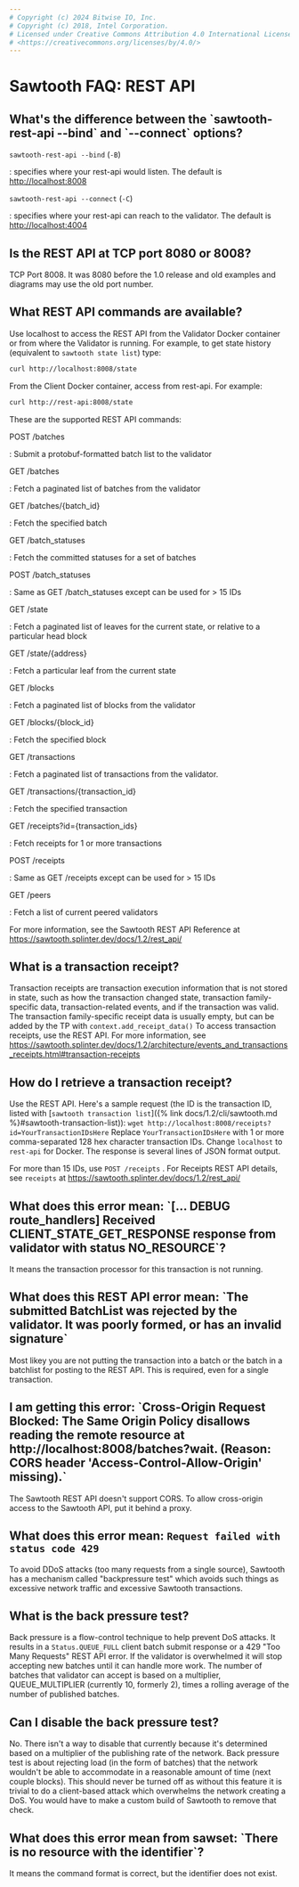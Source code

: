```yaml
---
# Copyright (c) 2024 Bitwise IO, Inc.
# Copyright (c) 2018, Intel Corporation.
# Licensed under Creative Commons Attribution 4.0 International License
# <https://creativecommons.org/licenses/by/4.0/>
---
```

# Sawtooth FAQ: REST API

<h2 id="diff-between-bind-connect"> What's the difference between the
`sawtooth-rest-api --bind` and `--connect` options?</h2>

`sawtooth-rest-api --bind` (`-B`)

:   specifies where your rest-api would listen. The default is
    <http://localhost:8008>

`sawtooth-rest-api --connect` (`-C`)

:   specifies where your rest-api can reach to the validator. The
    default is <http://localhost:4004>

## Is the REST API at TCP port 8080 or 8008?

TCP Port 8008. It was 8080 before the 1.0 release and old examples and
diagrams may use the old port number.

## What REST API commands are available?

Use localhost to access the REST API from the Validator Docker container
or from where the Validator is running. For example, to get state
history (equivalent to `sawtooth state list`) type:

```sh
curl http://localhost:8008/state
```

From the Client Docker container, access from rest-api. For example:

```sh
curl http://rest-api:8008/state
```

These are the supported REST API commands:

POST /batches

:   Submit a protobuf-formatted batch list to the validator

GET /batches

:   Fetch a paginated list of batches from the validator

GET /batches/{batch_id}

:   Fetch the specified batch

GET /batch_statuses

:   Fetch the committed statuses for a set of batches

POST /batch_statuses

:   Same as GET /batch_statuses except can be used for > 15 IDs

GET /state

:   Fetch a paginated list of leaves for the current state, or relative
    to a particular head block

GET /state/{address}

:   Fetch a particular leaf from the current state

GET /blocks

:   Fetch a paginated list of blocks from the validator

GET /blocks/{block_id}

:   Fetch the specified block

GET /transactions

:   Fetch a paginated list of transactions from the validator.

GET /transactions/{transaction_id}

:   Fetch the specified transaction

GET /receipts?id={transaction_ids}

:   Fetch receipts for 1 or more transactions

POST /receipts

:   Same as GET /receipts except can be used for > 15 IDs

GET /peers

:   Fetch a list of current peered validators

For more information, see the Sawtooth REST API Reference at
<https://sawtooth.splinter.dev/docs/1.2/rest_api/>

## What is a transaction receipt?

Transaction receipts are transaction execution information that is not
stored in state, such as how the transaction changed state, transaction
family-specific data, transaction-related events, and if the transaction
was valid. The transaction family-specific receipt data is usually
empty, but can be added by the TP with `context.add_receipt_data()` To
access transaction receipts, use the REST API. For more information, see
<https://sawtooth.splinter.dev/docs/1.2/architecture/events_and_transactions_receipts.html#transaction-receipts>

## How do I retrieve a transaction receipt?

Use the REST API. Here's a sample request (the ID is the transaction ID,
listed with
[`sawtooth transaction list`]({% link docs/1.2/cli/sawtooth.md %}#sawtooth-transaction-list)):
`wget http://localhost:8008/receipts?id=YourTransactionIDsHere` Replace
`YourTransactionIDsHere` with 1 or more comma-separated 128 hex
character transaction IDs. Change `localhost` to `rest-api` for Docker.
The response is several lines of JSON format output.

For more than 15 IDs, use `POST /receipts` . For Receipts REST API
details, see `receipts` at
<https://sawtooth.splinter.dev/docs/1.2/rest_api/>

<h2 id="what-does-no-resource"> What does this error mean:
`[... DEBUG route_handlers] Received CLIENT_STATE_GET_RESPONSE response from
validator with status NO_RESOURCE`?</h2>

It means the transaction processor for this transaction is not running.

<h2 id="what-does-batchlist-rejected"> What does this REST API error mean:
`The submitted BatchList was rejected by the validator. It was poorly formed,
or has an invalid signature`</h2>

Most likey you are not putting the transaction into a batch or the batch
in a batchlist for posting to the REST API. This is required, even for a
single transaction.

<h2 id="error-cors-header"> I am getting this error: `Cross-Origin Request
Blocked: The Same Origin Policy disallows reading the remote resource at
http://localhost:8008/batches?wait. (Reason: CORS header
'Access-Control-Allow-Origin' missing).`</h2>

The Sawtooth REST API doesn\'t support CORS. To allow cross-origin
access to the Sawtooth API, put it behind a proxy.

## What does this error mean: `Request failed with status code 429`

To avoid DDoS attacks (too many requests from a single source), Sawtooth
has a mechanism called \"backpressure test\" which avoids such things as
excessive network traffic and excessive Sawtooth transactions.

## What is the back pressure test?

Back pressure is a flow-control technique to help prevent DoS attacks.
It results in a `Status.QUEUE_FULL` client batch submit response or a
429 \"Too Many Requests\" REST API error. If the validator is
overwhelmed it will stop accepting new batches until it can handle more
work. The number of batches that validator can accept is based on a
multiplier, QUEUE_MULTIPLIER (currently 10, formerly 2), times a rolling
average of the number of published batches.

## Can I disable the back pressure test?

No. There isn\'t a way to disable that currently because it\'s
determined based on a multiplier of the publishing rate of the network.
Back pressure test is about rejecting load (in the form of batches) that
the network wouldn\'t be able to accommodate in a reasonable amount of
time (next couple blocks). This should never be turned off as without
this feature it is trivial to do a client-based attack which overwhelms
the network creating a DoS. You would have to make a custom build of
Sawtooth to remove that check.

<h2 id="what-does-sawset-no-resource"> What does this error mean from sawset:
`There is no resource with the identifier`?</h2>

It means the command format is correct, but the identifier does not
exist.
